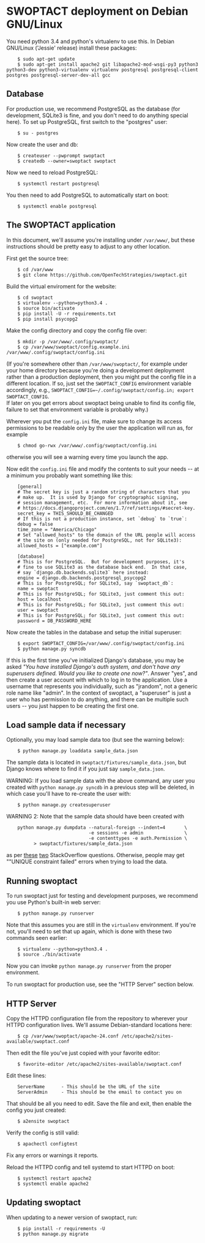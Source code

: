 # SWOPTACT deployment on Debian GNU/Linux

You need python 3.4 and python's virtualenv to use this.  In Debian
GNU/Linux ('Jessie' release) install these packages:

        $ sudo apt-get update
        $ sudo apt-get install apache2 git libapache2-mod-wsgi-py3 python3 python3-dev python3-virtualenv virtualenv postgresql postgresql-client postgres postgresql-server-dev-all gcc

Database
--------

For production use, we recommend PostgreSQL as the database (for development, SQLite3 is fine, and you don't need to do anything special here).  To set up PostgreSQL, first switch to the "postgres" user:

        $ su - postgres

Now create the user and db:

        $ createuser --pwprompt swoptact
        $ createdb --owner=swoptact swoptact

Now we need to reload PostgreSQL:

        $ systemctl restart postgresql

You then need to add PostgreSQL to automatically start on boot:

        $ systemctl enable postgresql

The SWOPTACT application
------------------------

In this document, we'll assume you're installing under `/var/www/`,
but these instructions should be pretty easy to adjust to any other
location.

First get the source tree:

        $ cd /var/www
        $ git clone https://github.com/OpenTechStrategies/swoptact.git

Build the virtual enviroment for the website:

        $ cd swoptact
        $ virtualenv --python=python3.4 .
        $ source bin/activate
        $ pip install -U -r requirements.txt
        $ pip install psycopg2

Make the config directory and copy the config file over:

        $ mkdir -p /var/www/.config/swoptact/
        $ cp /var/www/swoptact/config.example.ini /var/www/.config/swoptact/config.ini

(If you're somewhere other than `/var/www/swoptact/`, for example
under your home directory because you're doing a development
deployment rather than a production deployment, then you might put the
config file in a different location.  If so, just set the
`SWOPTACT_CONFIG` environment variable accordingly, e.g.,
`SWOPTACT_CONFIG=~/.config/swoptact/config.in; export SWOPTACT_CONFIG`.  
If later on you get errors about swoptact being unable to find its
config file, failure to set that environment variable is probably why.)

Wherever you put the `config.ini` file, make sure to change its access
permissions to be readable only by the user the application will run
as, for example

        $ chmod go-rwx /var/www/.config/swoptact/config.ini

otherwise you will see a warning every time you launch the app.

Now edit the `config.ini` file and modify the contents to suit your
needs -- at a minimum you probably want something like this:

        [general]
        # The secret key is just a random string of characters that you
        # make up.  It is used by Django for cryptographic signing,
        # session management, etc.  For more information about it, see
        # https://docs.djangoproject.com/en/1.7/ref/settings/#secret-key.
        secret_key = THIS_SHOULD_BE_CHANGED
        # If this is not a production instance, set `debug` to `true`:
        debug = false
        time_zone = "America/Chicago"
        # Set "allowed_hosts" to the domain of the URL people will access
        # the site on (only needed for PostgreSQL, not for SQLite3):
        allowed_hosts = ["example.com"]

        [database]
        # This is for PostgreSQL.  But for development purposes, it's
        # fine to use SQLite3 as the database back end.  In that case,
        # say `django.db.backends.sqlite3` here instead:
        engine = django.db.backends.postgresql_psycopg2
        # This is for PostgreSQL; for SQLite3, say `swoptact_db`:
        name = swoptact 
        # This is for PostgreSQL; for SQLite3, just comment this out:
        host = localhost 
        # This is for PostgreSQL; for SQLite3, just comment this out:
        user = swoptact 
        # This is for PostgreSQL; for SQLite3, just comment this out:
        password = DB_PASSWORD_HERE

Now create the tables in the database and setup the initial superuser:

        $ export SWOPTACT_CONFIG=/var/www/.config/swoptact/config.ini
        $ python manage.py syncdb

If this is the first time you've initialized Django's database, you
may be asked _"You have installed Django's auth system, and don't have
any superusers defined.  Would you like to create one now?"_.  Answer
"yes", and then create a user account with which to log in to the
application.  Use a username that represents you individually, such as
"jrandom", not a generic role name like "admin".  In the context of
swoptact, a "superuser" is just a user who has permission to do
anything, and there can be multiple such users -- you just happen to
be creating the first one.

Load sample data if necessary
-----------------------------

Optionally, you may load sample data too (but see the warning below):

        $ python manage.py loaddata sample_data.json

The sample data is located in `swoptact/fixtures/sample_data.json`,
but Django knows where to find it if you just say `sample_data.json`.

WARNING: If you load sample data with the above command, any user you
created with `python manage.py syncdb` in a previous step will be
deleted, in which case you'll have to re-create the user with:

        $ python manage.py createsuperuser

WARNING 2: Note that the sample data should have been created with

        python manage.py dumpdata --natural-foreign --indent=4       \
                                  -e sessions -e admin               \
                                  -e contenttypes -e auth.Permission \
              > swoptact/fixtures/sample_data.json

as per
[these](http://stackoverflow.com/questions/27499030/integrity-error-when-loading-fixtures-for-selenium-testing-in-django)
[two](http://stackoverflow.com/questions/853796/problems-with-contenttypes-when-loading-a-fixture-in-django)
StackOverflow questions.  Otherwise, people may get ""UNIQUE
constraint failed" errors when trying to load the data.

Running swoptact
----------------

To run swoptact just for testing and development purposes, we
recommend you use Python's built-in web server:

        $ python manage.py runserver

Note that this assumes you are still in the `virtualenv` environment.
If you're not, you'll need to set that up again, which is done with
these two commands seen earlier:

        $ virtualenv --python=python3.4 .
        $ source ./bin/activate

Now you can invoke `python manage.py runserver` from the proper
environment.

To run swoptact for production use, see the "HTTP Server" section below.

HTTP Server
-----------

Copy the HTTPD configuration file from the repository to wherever your HTTPD
configuration lives.  We'll assume Debian-standard locations here:

        $ cp /var/www/swoptact/apache-24.conf /etc/apache2/sites-available/swoptact.conf

Then edit the file you've just copied with your favorite editor:

        $ favorite-editor /etc/apache2/sites-available/swoptact.conf

Edit these lines:

        ServerName      - This should be the URL of the site
        ServerAdmin     - This should be the email to contact you on

That should be all you need to edit.  Save the file and exit, then
enable the config you just created:

        $ a2ensite swoptact

Verify the config is still valid:

        $ apachectl configtest

Fix any errors or warnings it reports.

Reload the HTTPD config and tell systemd to start HTTPD on boot:

        $ systemctl restart apache2
        $ systemctl enable apache2

Updating swoptact
-----------------

When updating to a newer version of swoptact, run:

        $ pip install -r requirements -U
        $ python manage.py migrate
